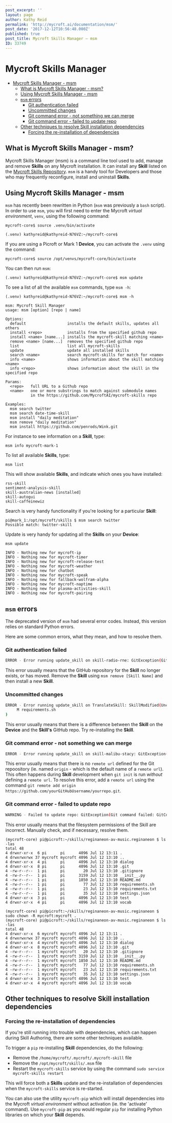 ```yaml
---
post_excerpt: ''
layout: page
author: Kathy Reid
permalink: 'http://mycroft.ai/documentation/msm/'
post_date: '2017-12-12T10:56:48.000Z'
published: true
post_title: Mycroft Skills Manager – msm
ID: 33749
---
```


# Mycroft Skills Manager

* [Mycroft Skills Manager - msm](msm.md#mycroft-skills-manager---msm)
  * [What is Mycroft Skills Manager - msm?](msm.md#what-is-mycroft-skills-manager---msm-)
  * [Using Mycroft Skills Manager - msm](msm.md#using-mycroft-skills-manager---msm)
  * [`msm` errors](msm.md#-msm--errors)
    * [Git authentication failed](msm.md#git-authentication-failed)
    * [Uncommitted changes](msm.md#uncommitted-changes)
    * [Git command error - not something we can merge](msm.md#git-command-error---not-something-we-can-merge)
    * [Git command error - failed to update repo](msm.md#git-command-error---failed-to-update-repo)
  * [Other techniques to resolve Skill installation dependencies](msm.md#other-techniques-to-resolve-skill-installation-dependencies)
    * [Forcing the re-installation of dependencies](msm.md#forcing-the-re-installation-of-dependencies)

## What is Mycroft Skills Manager - msm?

Mycroft Skills Manager \(msm\) is a command line tool used to add, manage and remove **Skills** on any Mycroft installation. It can install any **Skill** listed on the [Mycroft Skills Repository](https://github.com/MycroftAI/mycroft-skills). `msm` is a handy tool for Developers and those who may frequently reconfigure, install and uninstall **Skills**.

## Using Mycroft Skills Manager - msm

`msm` has recently been rewritten in Python \(`msm` was previously a `bash` script\). In order to use `msm`, you will first need to enter the Mycroft _virtual environment_, `venv`, using the following command:

`mycroft-core$ source .venv/bin/activate`

`(.venv) kathyreid@kathyreid-N76VZ:~/mycroft-core$`

If you are using a Picroft or Mark 1 **Device**, you can activate the `.venv` using the command:

`mycroft-core$ source /opt/venvs/mycroft-core/bin/activate`

You can then run `msm`:

`(.venv) kathyreid@kathyreid-N76VZ:~/mycroft-core$ msm update`

To see a list of all the available `msm` commands, type `msm -h`:

```text
(.venv) kathyreid@kathyreid-N76VZ:~/mycroft-core$ msm -h

msm: Mycroft Skill Manager
usage: msm [option] [repo | name]

Options:
  default                  installs the default skills, updates all others
  install <repo>           installs from the specified github repo
  install <name> [name...] installs the mycroft-skill matching <name>
  remove <name> [name...]  removes the specified github repo
  list                     list all mycroft-skills
  update                   update all installed skills
  search <name>            search mycroft-skills for match for <name>
  info <name>              shows information about the skill matching <name>
  info <repo>              shows information about the skill in the specified repo

Params:
  <repo>   full URL to a Github repo
  <name>   one or more substrings to match against submodule names
           in the https://github.com/MycroftAI/mycroft-skills repo

Examples:
  msm search twitter
  msm search date-time-skill
  msm install "daily meditation"
  msm remove "daily meditation"
  msm install https://github.com/penrods/Wink.git
```

For instance to see information on a **Skill**, type:

`msm info mycroft-mark-1`

To list all available **Skills**, type:

`msm list`

This will show available **Skills**, and indicate which ones you have installed:

```text
rss-skill
sentiment-analysis-skill
skill-australian-news [installed]
skill-autogui
skill-caffeinewiz
```

Search is very handy functionality if you're looking for a particular **Skill**:

```text
pi@mark_1:/opt/mycroft/skills $ msm search twitter
Possible match: twitter-skill
```

Update is very handy for updating all the **Skills** on your **Device**:

`msm update`

```text
INFO - Nothing new for mycroft-ip
INFO - Nothing new for mycroft-timer
INFO - Nothing new for mycroft-release-test
INFO - Nothing new for mycroft-weather
INFO - Nothing new for chatbot
INFO - Nothing new for mycroft-speak
INFO - Nothing new for fallback-wolfram-alpha
INFO - Nothing new for mycroft-naptime
INFO - Nothing new for plasma-activities-skill
INFO - Nothing new for mycroft-pairing
```

## `msm` errors

The deprecated version of `msm` had several error codes. Instead, this version relies on standard Python errors.

Here are some common errors, what they mean, and how to resolve them.

### Git authentication failed

```bash
ERROR - Error running update_skill on skill-radio-rne: GitException(Git command failed: GitCommandError(['git', 'fetch'], 128, b"remote: Invalid username or password.nfatal: Authentication failed for 'https://github.com/ChrisFernandez/skill-radio-rne/'", b''))
```

This error usually means that the GitHub repository for the **Skill** no longer exists, or has moved. Remove the **Skill** using `msm remove [Skill Name]` and then install a new **Skill**.

### Uncommitted changes

```bash
ERROR - Error running update_skill on TranslateSkill: SkillModified(Uncommitted changes:
     M requirements.sh
)
```

This error usually means that there is a difference between the **Skill** on the **Device** and the **Skill's** GitHub repo. Try re-installing the **Skill**.

### Git command error - not something we can merge

```bash
ERROR - Error running update_skill on skill-malibu-stacy: GitException(Git command failed: GitCommandError(['git', 'merge', '--ff-only', 'origin/HEAD'], 1, b'merge: origin/HEAD - not something we can merge', b''))
```

This error usually means that there is no `remote url` defined for the Git repoository \(ie. named `origin` - which is the default name of a `remote url`\). This often happens during **Skill** development when `git init` is run _without_ defining a `remote url`. To resolve this error, add a `remote url` using the command `git remote add origin https://github.com/yourGitHubUsername/yourrepo.git`.

### Git command error - failed to update repo

```bash
WARNING - Failed to update repo: GitException(Git command failed: GitCommandError(['git', 'config', 'remote.origin.url', 'https://github.com/MycroftAI/mycroft-skills'], 255, b'error: could not lock config file .git/config: Permission denied', b''))
```

This error usually means that the filesystem permissions of the Skill are incorrect. Manually check, and if necessary, resolve them.

```text
(mycroft-core) pi@picroft:~/skills/reginaneon-av-music.reginaneon $ ls -las
total 48
4 drwxr-xr-x  6 pi      pi      4096 Jul 12 13:11 .
4 drwxrwxrwx 37 mycroft mycroft 4096 Jul 12 13:10 ..
4 drwxr-xr-x  4 pi      pi      4096 Jul 12 13:10 dialog
4 drwxr-xr-x  8 pi      pi      4096 Jul 12 13:10 .git
4 -rw-r--r--  1 pi      pi        20 Jul 12 13:10 .gitignore
4 -rw-r--r--  1 pi      pi      3159 Jul 12 13:10 __init__.py
4 -rw-r--r--  1 pi      pi      1850 Jul 12 13:10 README.md
4 -rw-r--r--  1 pi      pi        77 Jul 12 13:10 requirements.sh
4 -rw-r--r--  1 pi      pi        23 Jul 12 13:10 requirements.txt
4 -rw-r--r--  1 pi      pi        35 Jul 12 13:10 settings.json
4 drwxr-xr-x  3 pi      pi      4096 Jul 12 13:10 test
4 drwxr-xr-x  4 pi      pi      4096 Jul 12 13:10 vocab

(mycroft-core) pi@picroft:~/skills/reginaneon-av-music.reginaneon $ sudo chown -R mycroft:mycroft .
(mycroft-core) pi@picroft:~/skills/reginaneon-av-music.reginaneon $ ls -las
total 48
4 drwxr-xr-x  6 mycroft mycroft 4096 Jul 12 13:11 .
4 drwxrwxrwx 37 mycroft mycroft 4096 Jul 12 13:10 ..
4 drwxr-xr-x  4 mycroft mycroft 4096 Jul 12 13:10 dialog
4 drwxr-xr-x  8 mycroft mycroft 4096 Jul 12 13:10 .git
4 -rw-r--r--  1 mycroft mycroft   20 Jul 12 13:10 .gitignore
4 -rw-r--r--  1 mycroft mycroft 3159 Jul 12 13:10 __init__.py
4 -rw-r--r--  1 mycroft mycroft 1850 Jul 12 13:10 README.md
4 -rw-r--r--  1 mycroft mycroft   77 Jul 12 13:10 requirements.sh
4 -rw-r--r--  1 mycroft mycroft   23 Jul 12 13:10 requirements.txt
4 -rw-r--r--  1 mycroft mycroft   35 Jul 12 13:10 settings.json
4 drwxr-xr-x  3 mycroft mycroft 4096 Jul 12 13:10 test
4 drwxr-xr-x  4 mycroft mycroft 4096 Jul 12 13:10 vocab
```

## Other techniques to resolve Skill installation dependencies

### Forcing the re-installation of dependencies

If you're still running into trouble with dependencies, which can happen during Skill Authoring, there are some other techniques available.

To trigger a `pip` re-installing **Skill** dependencies, do the following:

* Remove the `/home/mycroft/.mycroft/.mycroft-skill` file
* Remove the `/opt/mycroft/skills/.msm` file
* Restart the `mycroft-skills` service by using the command `sudo service mycroft-skills restart`

This will force both a **Skills** update and the re-installation of dependencies when the `mycroft-skills` service is re-started.

You can also use the utility `mycroft-pip` which will install dependencies into the Mycroft _virtual environment_ without activation \(ie. the 'activate' command\). Use `mycroft-pip` as you would regular `pip` for installing Python libraries on which your **Skill** depends.

